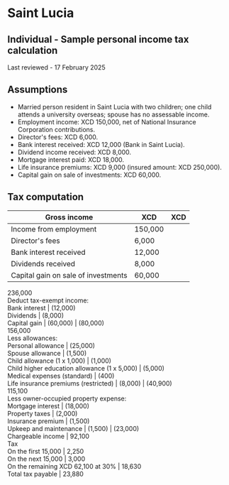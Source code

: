 # Saint Lucia
## Individual - Sample personal income tax calculation
Last reviewed - 17 February 2025
## Assumptions
  * Married person resident in Saint Lucia with two children; one child attends a university overseas; spouse has no assessable income.
  * Employment income: XCD 150,000, net of National Insurance Corporation contributions.
  * Director's fees: XCD 6,000.
  * Bank interest received: XCD 12,000 (Bank in Saint Lucia).
  * Dividend income received: XCD 8,000.
  * Mortgage interest paid: XCD 18,000.
  * Life insurance premiums: XCD 9,000 (insured amount: XCD 250,000).
  * Capital gain on sale of investments: XCD 60,000.


## Tax computation
Gross income |  XCD |  XCD  
---|---|---  
Income from employment | 150,000  
Director's fees | 6,000  
Bank interest received | 12,000  
Dividends received | 8,000  
Capital gain on sale of investments | 60,000  
236,000  
Deduct tax-exempt income:  
Bank interest | (12,000)  
Dividends | (8,000)  
Capital gain | (60,000) | (80,000)  
156,000  
Less allowances:  
Personal allowance | (25,000)  
Spouse allowance | (1,500)  
Child allowance (1 x 1,000) | (1,000)  
Child higher education allowance (1 x 5,000) | (5,000)  
Medical expenses (standard) | (400)  
Life insurance premiums (restricted) | (8,000) | (40,900)  
115,100  
Less owner-occupied property expense:  
Mortgage interest  | (18,000)  
Property taxes | (2,000)  
Insurance premium | (1,500)  
Upkeep and maintenance | (1,500) | (23,000)  
Chargeable income | 92,100  
Tax  
On the first 15,000 | 2,250  
On the next 15,000 | 3,000  
On the remaining XCD 62,100 at 30% | 18,630  
Total tax payable | 23,880

